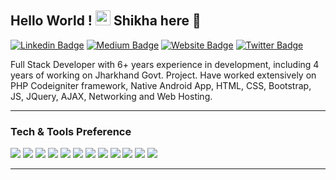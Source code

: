 ## Hello World !  <img src="https://github.com/TheDudeThatCode/TheDudeThatCode/blob/master/Assets/Earth.gif" width="24px"> Shikha here 👋
[![Linkedin Badge](https://img.shields.io/badge/-shikhapathak6-blue?style=flat&logo=Linkedin&logoColor=white&link=https://www.linkedin.com/in/shikhapathak6/)](https://www.linkedin.com/in/shikhapathak6/)
[![Medium Badge](https://img.shields.io/badge/-@shikhapathak6-000000?style=flat&labelColor=000000&logo=Medium&link=https://medium.com/@shikhapathak6)](https://medium.com/@shikhapathak6)
[![Website Badge](https://img.shields.io/badge/-shikhapathak6.github.io-47CCCC?style=flat&logo=Google-Chrome&logoColor=white&link=https://shikhapathak6.github.io/)](https://shikhapathak6.github.io/)
[![Twitter Badge](https://img.shields.io/badge/-@shikha_pathak6-1ca0f1?style=flat&labelColor=1ca0f1&logo=twitter&logoColor=white&link=https://twitter.com/shikha_pathak6)](https://twitter.com/shikha_pathak6)

Full Stack Developer with 6+ years experience in development, including 4 years of working on Jharkhand Govt. Project. Have worked extensively on PHP Codeigniter framework, Native Android App, HTML, CSS, Bootstrap, JS, JQuery, AJAX, Networking and Web Hosting.


---

### Tech & Tools Preference

<img src = "https://img.shields.io/badge/-HTML5-E34F26?style=flat&logo=html5&logoColor=white"> <img src = "https://img.shields.io/badge/-CSS3-1572B6?style=flat&logo=css3&logoColor=white">
<img src="https://img.shields.io/badge/-Bootstrap-563D7C?style=flat&logo=bootstrap&logoColor=white">
<img src="https://img.shields.io/badge/-JQuery-blue?style=flat&logo=jquery">
<img src="https://img.shields.io/badge/-JavaScript-eed718?style=flat&logo=javascript&logoColor=ffffff">
<img src="https://img.shields.io/badge/-json-02569B?style=flat&logo=json">
<img src="https://img.shields.io/badge/-MySQL-F29111?style=flat&logo=mysql&logoColor=FFFFFF">
<img src="https://img.shields.io/badge/-Firebase-FFA611?style=flat&logo=firebase&logoColor=FFFFFF">
<img src="http://img.shields.io/badge/-Git-F1502F?style=flat&logo=git&logoColor=FFFFFF">
<img src="http://img.shields.io/badge/-Github-000000?style=flat&logo=github&logoColor=FFFFFF">
<img src="http://img.shields.io/badge/-VS%20Code-007ACC?style=flat&logo=visual%20studio%20code&logoColor=white">
<img src="http://img.shields.io/badge/-Java-F89820?style=flat&logo=java&logoColor=white">


---

